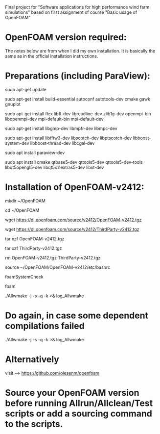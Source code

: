 Final project for "Software applications for high performance wind farm simulations" based on first assignment of course "Basic usage of OpenFOAM"

# OpenFOAM version required:

The notes below are from when I did my own installation. It is basically the same as in the official installation instructions.

# Preparations (including ParaView):

sudo apt-get update

sudo apt-get install build-essential autoconf autotools-dev cmake gawk gnuplot

sudo apt-get install flex libfl-dev libreadline-dev zlib1g-dev openmpi-bin libopenmpi-dev mpi-default-bin mpi-default-dev

sudo apt-get install libgmp-dev libmpfr-dev libmpc-dev

sudo apt-get install libfftw3-dev libscotch-dev libptscotch-dev libboost-system-dev libboost-thread-dev libcgal-dev

sudo apt install paraview-dev

sudo apt install cmake qtbase5-dev qttools5-dev qttools5-dev-tools libqt5opengl5-dev libqt5x11extras5-dev libxt-dev

# Installation of OpenFOAM-v2412:

mkdir ~/OpenFOAM

cd ~/OpenFOAM

wget https://dl.openfoam.com/source/v2412/OpenFOAM-v2412.tgz

wget https://dl.openfoam.com/source/v2412/ThirdParty-v2412.tgz

tar xzf OpenFOAM-v2412.tgz 

tar xzf ThirdParty-v2412.tgz 

rm OpenFOAM-v2412.tgz ThirdParty-v2412.tgz 

source ~/OpenFOAM/OpenFOAM-v2412/etc/bashrc

foamSystemCheck

foam

./Allwmake -j -s -q -k >& log_Allwmake

# Do again, in case some dependent compilations failed

./Allwmake -j -s -q -k >& log_Allwmake

# Alternatively 

visit --> https://github.com/olesenm/openfoam


# Source your OpenFOAM version before running Allrun/Allclean/Test scripts or add a sourcing command to the scripts.
